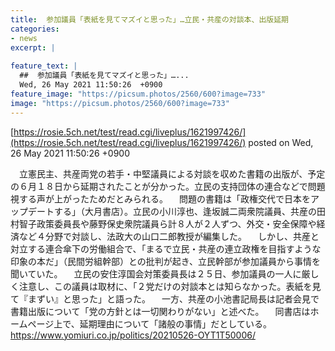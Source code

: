 ```yaml
---
title:  参加議員「表紙を見てマズイと思った」…立民・共産の対談本、出版延期  
categories:
- news
excerpt: |
  
feature_text: |
  ##  参加議員「表紙を見てマズイと思った」…...
  Wed, 26 May 2021 11:50:26  +0900
feature_image: "https://picsum.photos/2560/600?image=733"
image: "https://picsum.photos/2560/600?image=733"
---
```


[https://rosie.5ch.net/test/read.cgi/liveplus/1621997426/](https://rosie.5ch.net/test/read.cgi/liveplus/1621997426/)
posted on Wed, 26 May 2021 11:50:26  +0900

<!--more-->

　立憲民主、共産両党の若手・中堅議員による対談を収めた書籍の出版が、予定の６月１８日から延期されたことが分かった。立民の支持団体の連合などで問題視する声が上がったためだとみられる。 　問題の書籍は「政権交代で日本をアップデートする」（大月書店）。立民の小川淳也、逢坂誠二両衆院議員、共産の田村智子政策委員長や藤野保史衆院議員ら計８人が２人ずつ、外交・安全保障や経済など４分野で対談し、法政大の山口二郎教授が編集した。 　しかし、共産と対立する連合傘下の労働組合で、「まるで立民・共産の連立政権を目指すような印象の本だ」（民間労組幹部）との批判が起き、立民幹部が参加議員から事情を聞いていた。 　立民の安住淳国会対策委員長は２５日、参加議員の一人に厳しく注意し、この議員は取材に、「２党だけの対談本とは知らなかった。表紙を見て『まずい』と思った」と語った。 　一方、共産の小池書記局長は記者会見で書籍出版について「党の方針とは一切関わりがない」と述べた。 　同書店はホームページ上で、延期理由について「諸般の事情」だとしている。 https://www.yomiuri.co.jp/politics/20210526-OYT1T50006/

